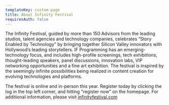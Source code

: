 ```yaml
---
templateKey: custom-page
title: About Infinity Festival
requiresAuth: false
---
```

The Infinity Festival, guided by more than 150 Advisors from the leading studios, talent agencies and technology companies, celebrates “Story Enabled by Technology” by bringing together Silicon Valley innovators with Hollywood’s leading storytellers. IF Programming has an emerging-technology focus, and includes high-profile screenings, tech exhibitions, thought-leading speakers, panel discussions, innovation labs, VIP networking opportunities and a fine art exhibition. The festival is inspired by the seemingly infinite possibilities being realized in content creation for evolving technologies and platforms.

The festival is online and in-person this year. Register today by clicking the log in the top left corner, and hitting "register now" on the homepage. For additional information, please visit <a href="https://www.infinityfestival.com" target="_blank">infinityfestival.com</a>